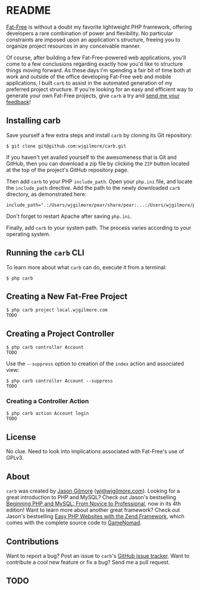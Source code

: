 # README

[Fat-Free](http://fatfree.sourceforge.net/) is without a doubt my favorite lightweight PHP framework, 
offering developers a rare combination of power and flexibility. No particular constraints are 
imposed upon an application's structure, freeing you to organize project resources in any conceivable manner.

Of course, after building a few Fat-Free-powered web applications, you'll come to a few conclusions regarding
exactly how you'd like to structure things moving forward. As these days I'm spending a fair bit of time both 
at work and outside of the office developing Fat-Free web and mobile applications, I built `carb` to assist
in the automated generation of my preferred project structure. If you're looking for an easy and efficient way 
to generate your own Fat-Free projects, give `carb` a try and [send me your feedback](https://github.com/wjgilmore/Carb/issues)!

## Installing carb

Save yourself a few extra steps and install `carb` by cloning its Git repository:

	$ git clone git@github.com:wjgilmore/carb.git
	
If you haven't yet availed yourself to the awesomeness that is Git and GitHub, then you
can download a zip file by clicking the `ZIP` button located at the top of the project's GitHub repository page.
	
Then add `carb` to your PHP `include_path`. Open your `php.ini` file, and locate the `include_path` directive. Add
the path to the newly downloaded `carb` directory, as demonstrated here:

	include_path=".:/Users/wjgilmore/pear/share/pear:...:/Users/wjgilmore/php/extensions/carb"

Don't forget to restart Apache after saving `php.ini`.

Finally, add `carb` to your system path. The process varies according to your operating system.

## Running the `carb` CLI

To learn more about what `carb` can do, execute it from a terminal:

	$ php carb

## Creating a New Fat-Free Project

	$ php carb project local.wjgilmore.com
	TODO

## Creating a Project Controller

	$ php carb controller Account
	TODO

Use the `--suppress` option to creation of the `index` action and associated view:

	$ php carb controller Account --suppress
	TODO

### Creating a Controller Action

	$ php carb action Account login
	TODO

## License

No clue. Need to look into implications associated with Fat-Free's use of GPLv3.

## About

`carb` was created by [Jason Gilmore](http://www.wjgilmore.com/)  (wj@wjgilmore.com). Looking
 for a great introduction to PHP and MySQL? Check out Jason's bestselling [Beginning PHP and
 MySQL: From Novice to Professional](http://www.wjgilmore.com), now in its 4th edition! Want to learn more about
 another great framework? Check out Jason's bestselling [Easy PHP Websites with the Zend
 Framework](http://www.wjgilmore.com), which comes with the complete source code to [GameNomad](http://gamenomad.wjgilmore.com/).

## Contributions
Want to report a bug? Post an issue to `carb`'s [GitHub issue tracker](https://github.com/wjgilmore/Carb/issues). Want to 
contribute a cool new feature or fix a bug? Send me a pull request.

## TODO
